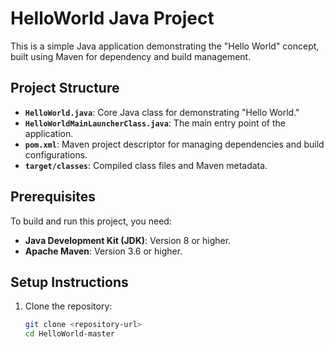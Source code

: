 # HelloWorld Java Project

This is a simple Java application demonstrating the "Hello World" concept, built using Maven for dependency and build management.

## Project Structure

- **`HelloWorld.java`**: Core Java class for demonstrating "Hello World."
- **`HelloWorldMainLauncherClass.java`**: The main entry point of the application.
- **`pom.xml`**: Maven project descriptor for managing dependencies and build configurations.
- **`target/classes`**: Compiled class files and Maven metadata.

## Prerequisites

To build and run this project, you need:

- **Java Development Kit (JDK)**: Version 8 or higher.
- **Apache Maven**: Version 3.6 or higher.

## Setup Instructions

1. Clone the repository:
   ```bash
   git clone <repository-url>
   cd HelloWorld-master
